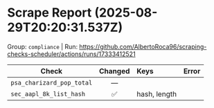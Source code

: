 # Scrape Report (2025-08-29T20:20:31.537Z)

Group: `compliance`  |  Run: https://github.com/AlbertoRoca96/scraping-checks-scheduler/actions/runs/17333412521

| Check | Changed | Keys | Error |
|---|:---:|:--|:--|
| `psa_charizard_pop_total` | — |  |  |
| `sec_aapl_8k_list_hash` | ✅ | hash, length |  |

